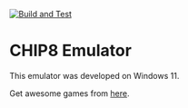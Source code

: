 [![Build and Test](https://github.com/visviva/chip8/actions/workflows/build_test.yml/badge.svg)](https://github.com/visviva/chip8/actions/workflows/build_test.yml)
# CHIP8 Emulator

This emulator was developed on Windows 11.

Get awesome games from [here](https://github.com/dmatlack/chip8/tree/master/roms).
